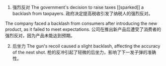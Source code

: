 1. 强烈反对
The government's decision to raise taxes [[sparked]] a backlash from taxpayers.
政府决定提高税收引发了纳税人的强烈反对。

The company faced a backlash from consumers after introducing the new product, as it failed to meet expectations.
公司在推出新产品后遭受了消费者的强烈反对，因为产品未能达到预期。

2. 后坐力
The gun's recoil caused a slight backlash, affecting the accuracy of the next shot.
枪的反冲引起了轻微的后坐力，影响了下一发子弹的准确性。


